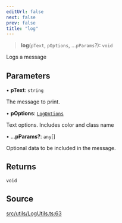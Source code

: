 ```yaml
---
editUrl: false
next: false
prev: false
title: "log"
---
```


> **log**(`pText`, `pOptions`, ...`pParams`?): `void`

Logs a message

## Parameters

• **pText**: `string`

The message to print.

• **pOptions**: [`LogOptions`](/api/namespaces/logutils/classes/logoptions/)

Text options. Includes color and class name

• ...**pParams?**: `any`[]

Optional data to be included in the message.

## Returns

`void`

## Source

[src/utils/LogUtils.ts:63](https://github.com/relishinc/dill-pixel/blob/10f512f7f577ca5e74162827f11215b28df5ca97/src/utils/LogUtils.ts#L63)
